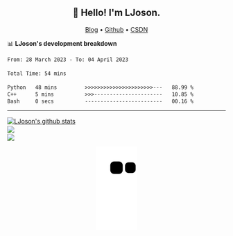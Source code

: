 <h2 align="center">👋 Hello! I'm LJoson.</h2>
<p align="center">
  <a href="https://ljoson.github.io/">Blog</a> •
  <a href="https://github.com/LJoson">Github</a> •
  <a href="https://blog.csdn.net/qq_43743037">CSDN</a>
</p>

 📊 **LJoson's development breakdown**
<!--START_SECTION:waka-->

```text
From: 28 March 2023 - To: 04 April 2023

Total Time: 54 mins

Python   48 mins         >>>>>>>>>>>>>>>>>>>>>>---   88.99 %
C++      5 mins          >>>----------------------   10.85 %
Bash     0 secs          -------------------------   00.16 %
```

<!--END_SECTION:waka-->
-------


<!--
**LJoson/LJoson** is a ✨ _special_ ✨ repository because its `README.md` (this file) appears on your GitHub profile.

```text
Python       53 mins         ██████████░░░░░░░░░░░░░░░   39.35 %
Markdown     46 mins         ████████▓░░░░░░░░░░░░░░░░   34.75 %
C++          16 mins         ███░░░░░░░░░░░░░░░░░░░░░░   12.52 %
Other        12 mins         ██▒░░░░░░░░░░░░░░░░░░░░░░   09.45 %
```

Here are some ideas to get you started:

- 🔭 I’m currently working on ...
- 🌱 I’m currently learning ...
- 👯 I’m looking to collaborate on ...
- 🤔 I’m looking for help with ...
- 💬 Ask me about ...
- 📫 How to reach me: ...
- 😄 Pronouns: ...
- ⚡ Fun fact: ...
-thanks:https://github.com/anuraghazra/github-readme-stats
        https://github.com/athul/waka-readme

-->



<a href="https://github.com/LJoson">
  <img align="center" src="https://github-readme-stats-eight-theta.vercel.app/api?username=LJoson&show_icons=true&include_all_commits=true&theme=tokyonight" alt="LJoson's github stats" />
</a>
<br>
<a href="https://github.com/LJoson">
  <!-- Change the `github-readme-stats.anuraghazra1.vercel.app` to `github-readme-stats.vercel.app`  -->
  <img align="center" src="https://github-readme-stats-eight-theta.vercel.app/api/top-langs/?username=LJoson&layout=compact&theme=tokyonight" />
</a>
<br>
</a>    
<a href="https://lj_evan.gitee.io/">
  <!-- Change the `github-readme-stats.anuraghazra1.vercel.app` to `github-readme-stats.vercel.app`  -->
  <img align="center" src="https://github-readme-stats-eight-theta.vercel.app/api/pin/?username=LJoson&repo=ljoson.github.io&theme=tokyonight" />
</a>
<p align="center">
  <img src="https://github.com/LJoson/LJoson/raw/output/github-contribution-grid-snake.svg" alt="snake"></center>
</p>

